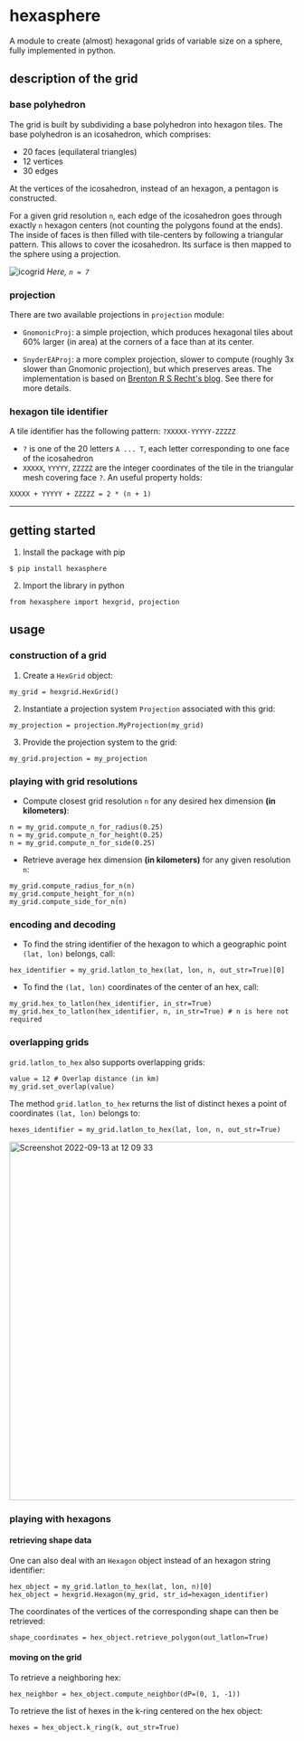 # hexasphere
A module to create (almost) hexagonal grids of variable size on a sphere, fully implemented in python.

## description of the grid

### base polyhedron

The grid is built by subdividing a base polyhedron into hexagon tiles.
The base polyhedron is an icosahedron, which comprises:
- 20 faces (equilateral triangles)
- 12 vertices
- 30 edges

At the vertices of the icosahedron, instead of an hexagon, a pentagon is constructed.

For a given grid resolution `n`, each edge of the icosahedron goes through exactly `n` hexagon centers (not counting the polygons found at the ends). The inside of faces is then filled with tile-centers by following a triangular pattern.
This allows to cover the icosahedron. Its surface is then mapped to the sphere using a projection.

![icogrid](https://user-images.githubusercontent.com/70936497/186472661-e6255c76-46ae-4ce8-9b13-32c0683ee48b.jpeg)
*Here, `n = 7`*

### projection

There are two available projections in `projection` module:
- `GnomonicProj`: a simple projection, which produces hexagonal tiles about 60% larger (in area) at the corners of a face than at its center.

- `SnyderEAProj`: a more complex projection, slower to compute (roughly 3x slower than Gnomonic projection), but which preserves areas. The implementation is based on [Brenton R S Recht's blog](https://brsr.github.io/2021/08/31/snyder-equal-area.html). See there for more details.

### hexagon tile identifier

A tile identifier has the following pattern: `?XXXXX-YYYYY-ZZZZZ`
- `?` is one of the 20 letters `A ... T`, each letter corresponding to one face of the icosahedron
- `XXXXX`, `YYYYY`, `ZZZZZ` are the integer coordinates of the tile in the triangular mesh covering face `?`. An useful property holds:

`XXXXX + YYYYY + ZZZZZ = 2 * (n + 1)`

---

## getting started

1. Install the package with pip

`$ pip install hexasphere`

2. Import the library in python

`from hexasphere import hexgrid, projection`

## usage

### construction of a grid

1. Create a `HexGrid` object:

`my_grid = hexgrid.HexGrid()`

2. Instantiate a projection system `Projection` associated with this grid:

`my_projection = projection.MyProjection(my_grid)`

3. Provide the projection system to the grid:

`my_grid.projection = my_projection`

### playing with grid resolutions

- Compute closest grid resolution `n` for any desired hex dimension **(in kilometers)**:

```
n = my_grid.compute_n_for_radius(0.25)
n = my_grid.compute_n_for_height(0.25)
n = my_grid.compute_n_for_side(0.25)
```

- Retrieve average hex dimension **(in kilometers)** for any given resolution `n`:

```
my_grid.compute_radius_for_n(n)
my_grid.compute_height_for_n(n)
my_grid.compute_side_for_n(n)
```

### encoding and decoding

- To find the string identifier of the hexagon to which a geographic point `(lat, lon)` belongs, call:

```
hex_identifier = my_grid.latlon_to_hex(lat, lon, n, out_str=True)[0]
```

- To find the `(lat, lon)` coordinates of the center of an hex, call:

```
my_grid.hex_to_latlon(hex_identifier, in_str=True)
my_grid.hex_to_latlon(hex_identifier, n, in_str=True) # n is here not required
```

### overlapping grids

`grid.latlon_to_hex` also supports overlapping grids:

```
value = 12 # Overlap distance (in km)
my_grid.set_overlap(value)
```

The method `grid.latlon_to_hex` returns the list of distinct hexes a point of coordinates `(lat, lon)` belongs to:

```
hexes_identifier = my_grid.latlon_to_hex(lat, lon, n, out_str=True)
```

<img width="634" alt="Screenshot 2022-09-13 at 12 09 33" src="https://user-images.githubusercontent.com/70936497/189876027-fc9e3867-613d-41b5-beb0-5b28f9e0117d.png">

### playing with hexagons

#### retrieving shape data

One can also deal with an `Hexagon` object instead of an hexagon string identifier:

```
hex_object = my_grid.latlon_to_hex(lat, lon, n)[0]
hex_object = hexgrid.Hexagon(my_grid, str_id=hexagon_identifier)
```

The coordinates of the vertices of the corresponding shape can then be retrieved:

```
shape_coordinates = hex_object.retrieve_polygon(out_latlon=True)
```

#### moving on the grid

To retrieve a neighboring hex:

```
hex_neighbor = hex_object.compute_neighbor(dP=(0, 1, -1))
```

To retrieve the list of hexes in the k-ring centered on the hex object:

```
hexes = hex_object.k_ring(k, out_str=True)
```
